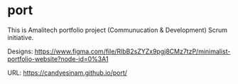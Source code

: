 # port
This is Amalitech portfolio project (Communucation &amp; Development) Scrum initiative.

Designs: https://www.figma.com/file/RlbB2sZYZx9pgj8CMz7tzP/minimalist-portfolio-website?node-id=0%3A1

URL: https://candyesinam.github.io/port/
